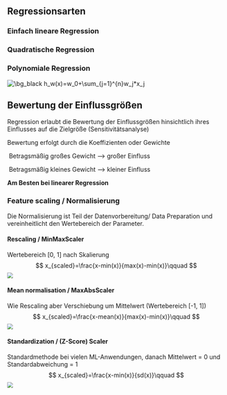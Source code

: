 ## Regressionsarten

### Einfach lineare Regression



### Quadratische Regression



### Polynomiale Regression

<img src="https://latex.codecogs.com/svg.image?\bg_white&space;h_w(x)=w_0&plus;\sum_{j=1}^{n}w_j*x_j" title="\bg_black h_w(x)=w_0+\sum_{j=1}^{n}w_j*x_j" />

## Bewertung der Einflussgrößen

Regression erlaubt die Bewertung der Einflussgrößen hinsichtlich ihres Einflusses auf die Zielgröße (Sensitivitätsanalyse)

Bewertung erfolgt durch die Koeffizienten oder Gewichte

​	Betragsmäßig großes Gewicht --> großer Einfluss

​	Betragsmäßig kleines Gewicht --> kleiner Einfluss

**Am Besten bei linearer Regression**

### Feature scaling / Normalisierung

Die Normalisierung ist Teil der Datenvorbereitung/ Data Preparation und vereinheitlicht den Wertebereich der Parameter.

#### Rescaling / MinMaxScaler

Wertebereich [0, 1]  nach Skalierung
$$
x_{scaled}=\frac{x-min(x)}{max(x)-min(x)}\qquad
$$
<img src="https://github.com/runhaozhou/Maschinelles_Lernen_in_der_Produktion/blob/master/V1_Regression/Abbildung/MaxAbsScaler.JPG" style="zoom:80%;" />

#### Mean normalisation / MaxAbsScaler

Wie Rescaling aber Verschiebung um Mittelwert (Wertebereich [-1, 1])
$$
x_{scaled}=\frac{x-mean(x)}{max(x)-min(x)}\qquad
$$
<img src="C:\Users\runha\Desktop\Neuer Ordner\Job und Doktorand\2022申博\Project\Maschinelles_Lernen_in_der_Produktion\V1_Regression\Abbildung\MaxAbsScaler.JPG" style="zoom:80%;" />

#### Standardization / (Z-Score) Scaler

Standardmethode bei vielen ML-Anwendungen, danach Mittelwert = 0 und Standardabweichung = 1
$$
x_{scaled}=\frac{x-min(x)}{sd(x)}\qquad
$$
<img src="C:\Users\runha\Desktop\Neuer Ordner\Job und Doktorand\2022申博\Project\Maschinelles_Lernen_in_der_Produktion\V1_Regression\Abbildung\ZScoreScaler.JPG" style="zoom:80%;" />